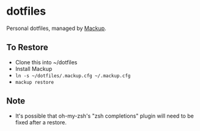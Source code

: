 # dotfiles
Personal dotfiles, managed by [Mackup](https://github.com/lra/mackup).

## To Restore

* Clone this into ~/dotfiles
* Install Mackup
* `ln -s ~/dotfiles/.mackup.cfg ~/.mackup.cfg`
* `mackup restore`

## Note

* It's possible that oh-my-zsh's "zsh completions" plugin will need to be fixed after a restore.
